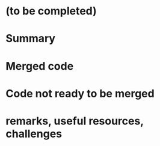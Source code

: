 # (to be completed)

# Summary

# Merged code

# Code not ready to be merged

# remarks, useful resources, challenges
